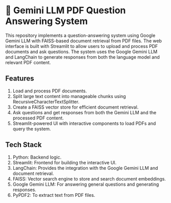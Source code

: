 # 📝 Gemini LLM PDF Question Answering System 
This repository implements a question-answering system using Google Gemini LLM with FAISS-based document retrieval from PDF files. The web interface is built with Streamlit to allow users to upload and process PDF documents and ask questions. The system uses the Google Gemini LLM and LangChain to generate responses from both the language model and relevant PDF content.
## Features
1. Load and process PDF documents.
2. Split large text content into manageable chunks using RecursiveCharacterTextSplitter.
3. Create a FAISS vector store for efficient document retrieval.
4. Ask questions and get responses from both the Gemini LLM and the processed PDF content.
5. Streamlit-powered UI with interactive components to load PDFs and query the system.
## Tech Stack
1. Python: Backend logic.
2. Streamlit: Frontend for building the interactive UI.
3. LangChain: Provides the integration with the Google Gemini LLM and document retrieval.
4. FAISS: Vector search engine to store and search document embeddings.
5. Google Gemini LLM: For answering general questions and generating responses.
6. PyPDF2: To extract text from PDF files.
